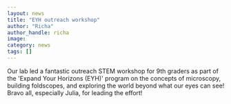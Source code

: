 ```yaml
---
layout: news
title: "EYH outreach workshop"
author: "Richa"
author_handle: richa
image: 
category: news
tags: []
---
```

Our lab led a fantastic outreach STEM workshop for 9th graders as part of the 'Expand Your Horizons (EYH)' program on the concepts of microscopy, building foldscopes, and exploring the world beyond what our eyes can see! Bravo all, especially Julia, for leading the effort!